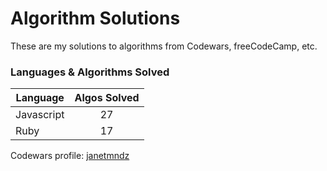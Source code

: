 # Algorithm Solutions

These are my solutions to algorithms from Codewars, freeCodeCamp, etc.

### Languages & Algorithms Solved

|   Language    |  Algos Solved    | 
|---------------|:----------------:|
| Javascript    |       27          | 
| Ruby          |       17          | 

Codewars profile: [janetmndz](https://www.codewars.com/users/janetmndz)